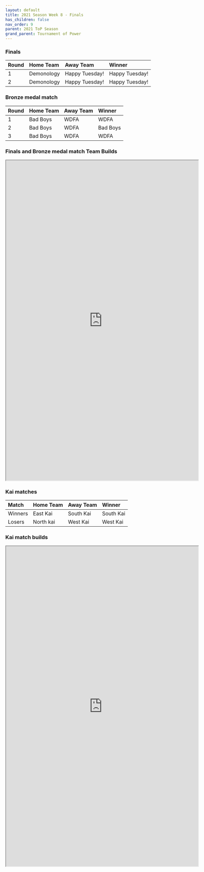 ```yaml
---
layout: default
title: 2021 Season Week 8 - Finals
has_children: false
nav_order: 9
parent: 2021 ToP Season
grand_parent: Tournament of Power
---
```


### Finals 

|Round          |  Home Team            | Away Team        | Winner          |
| :-------------| :---------------------| :----------------| :---------------|
| 1             | Demonology            | Happy Tuesday!   | Happy Tuesday!  |
| 2             | Demonology            | Happy Tuesday!   | Happy Tuesday!  |


### Bronze medal match
|Round          |  Home Team            | Away Team        | Winner          |
| :-------------| :---------------------| :----------------| :---------------|
| 1             | Bad Boys              | WDFA             | WDFA  |
| 2             | Bad Boys              | WDFA             | Bad Boys   |
| 3             | Bad Boys              | WDFA             | WDFA  |


### Finals and Bronze medal match Team Builds 

<iframe width=600 height=1000 scrolling="yes" src="https://docs.google.com/document/d/e/2PACX-1vSTQr1t2cvNDfTxl4PU44TnJVbJNGitNZtiLQwrqo-fU2GF6UDKqy7qGjC_Pzte0WEpsTIYOZFDN-HK/pub?embedded=true"></iframe>

### Kai matches

| Match          |  Home Team            | Away Team        | Winner          |
| :-------------| :---------------------| :----------------| :---------------|
| Winners        | East Kai              | South Kai        | South Kai  |
| Losers         | North kai             | West Kai         | West Kai  |


### Kai match builds

<iframe width=600 height=1000 scrolling="yes"  src="https://docs.google.com/document/d/e/2PACX-1vSgcIpE657UARJNQNv-xWIO-8Wjj9JFhRDYq3BxqTg3kGNa2w7JgJ2aAErvksXZVt6cdvBtwBa4QfNi/pub?embedded=true"></iframe>
